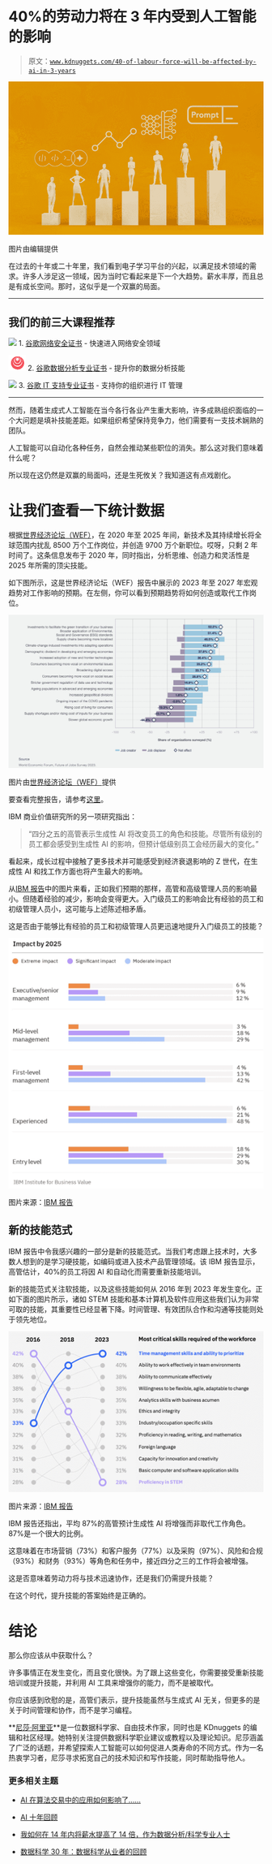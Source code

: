 # 40%的劳动力将在 3 年内受到人工智能的影响

> 原文：[`www.kdnuggets.com/40-of-labour-force-will-be-affected-by-ai-in-3-years`](https://www.kdnuggets.com/40-of-labour-force-will-be-affected-by-ai-in-3-years)

![40%的劳动力将在 3 年内受到人工智能的影响](img/fb4fbb50ccf557d258ccdfd895c839c3.png)

图片由编辑提供

在过去的十年或二十年里，我们看到电子学习平台的兴起，以满足技术领域的需求。许多人涉足这一领域，因为当时它看起来是下一个大趋势。薪水丰厚，而且总是有成长空间。那时，这似乎是一个双赢的局面。

* * *

## 我们的前三大课程推荐

![](img/0244c01ba9267c002ef39d4907e0b8fb.png) 1\. [谷歌网络安全证书](https://www.kdnuggets.com/google-cybersecurity) - 快速进入网络安全领域

![](img/e225c49c3c91745821c8c0368bf04711.png) 2\. [谷歌数据分析专业证书](https://www.kdnuggets.com/google-data-analytics) - 提升你的数据分析技能

![](img/0244c01ba9267c002ef39d4907e0b8fb.png) 3\. [谷歌 IT 支持专业证书](https://www.kdnuggets.com/google-itsupport) - 支持你的组织进行 IT 管理

* * *

然而，随着生成式人工智能在当今各行各业产生重大影响，许多成熟组织面临的一个大问题是填补技能差距。如果组织希望保持竞争力，他们需要有一支技术娴熟的团队。

人工智能可以自动化各种任务，自然会推动某些职位的消失。那么这对我们意味着什么呢？

所以现在这仍然是双赢的局面吗，还是生死攸关？我知道这有点戏剧化。

# 让我们查看一下统计数据

根据[世界经济论坛（WEF）](https://www.weforum.org/press/2020/10/recession-and-automation-changes-our-future-of-work-but-there-are-jobs-coming-report-says-52c5162fce/)，在 2020 年至 2025 年间，新技术及其持续增长将全球范围内扰乱 8500 万个工作岗位，并创造 9700 万个新职位。哎呀，只剩 2 年时间了。这条信息发布于 2020 年，同时指出，分析思维、创造力和灵活性是 2025 年所需的顶尖技能。

如下图所示，这是世界经济论坛（WEF）报告中展示的 2023 年至 2027 年宏观趋势对工作影响的预期。在左侧，你可以看到预期趋势将如何创造或取代工作岗位。

![40%的劳动力将在 3 年内受到人工智能的影响](img/c223f0b6bc0f2af2ec34a8d37ec46170.png)

图片由[世界经济论坛（WEF）](https://www3.weforum.org/docs/WEF_Future_of_Jobs_2023.pdf)提供

要查看完整报告，请参考[这里](https://www3.weforum.org/docs/WEF_Future_of_Jobs_2023.pdf)。

IBM 商业价值研究所的另一项研究指出：

> “四分之五的高管表示生成性 AI 将改变员工的角色和技能。尽管所有级别的员工都会感受到生成性 AI 的影响，但预计低级别员工会经历最大的变化。”

看起来，成长过程中接触了更多技术并可能感受到经济衰退影响的 Z 世代，在生成性 AI 和找工作方面也将产生最大的影响。

从[IBM 报告](https://www.ibm.com/thought-leadership/institute-business-value/en-us/report/augmented-workforce#:~:text=people%20who%20don%E2%80%99t.-,Download%20the%20insights,-Get%20additional%20insights)中的图片来看，正如我们预期的那样，高管和高级管理人员的影响最小。但随着经验的减少，影响会变得更大。入门级员工的影响会比有经验的员工和初级管理人员小，这可能与上述陈述相矛盾。

这是否由于能够比有经验的员工和初级管理人员更迅速地提升入门级员工的技能？

![40%的劳动人口将在 3 年内受到 AI 影响](img/83e02598262e86fc3340a85f2c8920f1.png)

图片来源：[IBM 报告](https://www.ibm.com/thought-leadership/institute-business-value/en-us/report/augmented-workforce#:~:text=people%20who%20don%E2%80%99t.-,Download%20the%20insights,-Get%20additional%20insights)

## 新的技能范式

IBM 报告中令我感兴趣的一部分是新的技能范式。当我们考虑跟上技术时，大多数人想到的是学习硬技能，如编码或进入技术产品管理领域。该 IBM 报告显示，高管估计，40%的员工将因 AI 和自动化而需要重新技能培训。

新的技能范式关注软技能，以及这些技能如何从 2016 年到 2023 年发生变化。正如下面的图片所示，诸如 STEM 技能和基本计算机及软件应用这些我们认为非常可取的技能，其重要性已经显著下降。时间管理、有效团队合作和沟通等技能则处于领先地位。

![40%的劳动人口将在 3 年内受到 AI 影响](img/2c1716b1490d771d64bd4d1e5bcd39e9.png)

图片来源：[IBM 报告](https://www.ibm.com/thought-leadership/institute-business-value/en-us/report/augmented-workforce#:~:text=people%20who%20don%E2%80%99t.-,Download%20the%20insights,-Get%20additional%20insights)

IBM 报告还指出，平均 87%的高管预计生成性 AI 将增强而非取代工作角色。87%是一个很大的比例。

这意味着在市场营销（73%）和客户服务（77%）以及采购（97%）、风险和合规（93%）和财务（93%）等角色和任务中，接近四分之三的工作将会被增强。

这是否意味着劳动力将与技术迅速协作，还是我们仍需提升技能？

在这个时代，提升技能的答案始终是正确的。

# 结论

那么你应该从中获取什么？

许多事情正在发生变化，而且变化很快。为了跟上这些变化，你需要接受重新技能培训或提升技能，并利用 AI 工具来增强你的能力，而不是被取代。

你应该感到欣慰的是，高管们表示，提升技能虽然与生成式 AI 无关，但更多的是关于时间管理和协作，而不是学习编程。

[](https://www.linkedin.com/in/nisha-arya-ahmed/)**[尼莎·阿里亚](https://www.linkedin.com/in/nisha-arya-ahmed/)**是一位数据科学家、自由技术作家，同时也是 KDnuggets 的编辑和社区经理。她特别关注提供数据科学职业建议或教程以及理论知识。尼莎涵盖了广泛的话题，并希望探索人工智能可以如何促进人类寿命的不同方式。作为一名热衷学习者，尼莎寻求拓宽自己的技术知识和写作技能，同时帮助指导他人。

### 更多相关主题

+   [AI 在算法交易中的应用如何影响了……](https://www.kdnuggets.com/2022/04/adoption-ai-algorithmic-trading-affected-finance-industry.html)

+   [AI 十年回顾](https://www.kdnuggets.com/2023/06/ten-years-ai-review.html)

+   [我如何在 14 年内将薪水提高了 14 倍，作为数据分析/科学专业人士](https://www.kdnuggets.com/2021/12/14x-salary-in-14-years-data-professional.html)

+   [数据科学 30 年：数据科学从业者的回顾](https://www.kdnuggets.com/30-years-of-data-science-a-review-from-a-data-science-practitioner)
